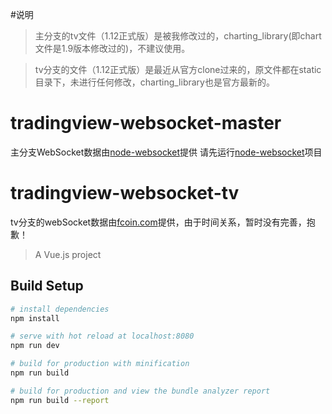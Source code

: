 #说明

> 主分支的tv文件（1.12正式版）是被我修改过的，charting_library(即chart文件是1.9版本修改过的)，不建议使用。

> tv分支的文件（1.12正式版）是最近从官方clone过来的，原文件都在static目录下，未进行任何修改，charting_library也是官方最新的。

# tradingview-websocket-master
主分支WebSocket数据由[node-websocket](https://github.com/472647301/node-websocket)提供
请先运行[node-websocket](https://github.com/472647301/node-websocket)项目
# tradingview-websocket-tv
tv分支的webSocket数据由[fcoin.com](https://fcoin.com/)提供，由于时间关系，暂时没有完善，抱歉！
> A Vue.js project

## Build Setup

``` bash
# install dependencies
npm install

# serve with hot reload at localhost:8080
npm run dev

# build for production with minification
npm run build

# build for production and view the bundle analyzer report
npm run build --report
```
